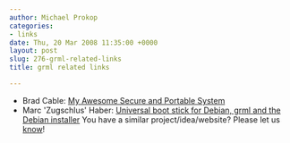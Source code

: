 ```yaml
---
author: Michael Prokop
categories:
- links
date: Thu, 20 Mar 2008 11:35:00 +0000
layout: post
slug: 276-grml-related-links
title: grml related links

---
```

* Brad Cable: [My Awesome Secure and Portable System](http://bcable.net/system.php)
* Marc 'Zugschlus' Haber: [Universal boot stick for Debian, grml and the Debian installer](http://blog.zugschlus.de/archives/648-Universal-boot-stick-for-Debian,-grml-and-the-Debian-installer.html)
You have a similar project/idea/website? Please let us [know](http://grml.org/contact/)!
